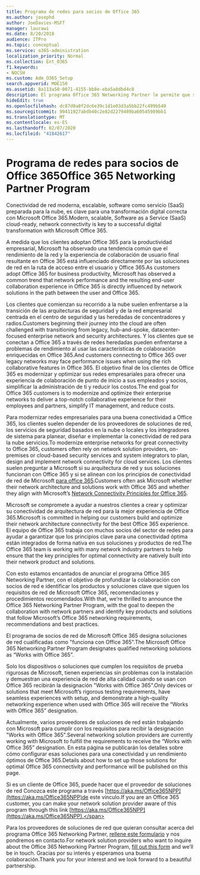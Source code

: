 ```yaml
---
title: Programa de redes para socios de Office 365
ms.author: josephd
author: JoeDavies-MSFT
manager: laurawi
ms.date: 8/20/2018
audience: ITPro
ms.topic: conceptual
ms.service: o365-administration
localization_priority: Normal
ms.collection: Ent_O365
f1.keywords:
- NOCSH
ms.custom: Adm_O365_Setup
search.appverid: MOE150
ms.assetid: 8a113a50-0071-4155-bb8e-eba5a8dbd4c8
description: El programa Office 365 Networking Partner le permite que su dispositivo se certifique como si trabajara con Office 365.
hideEdit: true
ms.openlocfilehash: dc87d0a0f2dc6e39c1d1e03d3a5bb22fc499b540
ms.sourcegitcommit: 99411927abdb40c2e82d2279489ba60545989bb1
ms.translationtype: MT
ms.contentlocale: es-ES
ms.lasthandoff: 02/07/2020
ms.locfileid: "41842617"
---
```

# <a name="office-365-networking-partner-program"></a><span data-ttu-id="0f99e-103">Programa de redes para socios de Office 365</span><span class="sxs-lookup"><span data-stu-id="0f99e-103">Office 365 Networking Partner Program</span></span>

<span data-ttu-id="0f99e-104">Conectividad de red moderna, escalable, software como servicio (SaaS) preparada para la nube, es clave para una transformación digital correcta con Microsoft Office 365.</span><span class="sxs-lookup"><span data-stu-id="0f99e-104">Modern, scalable, Software as a Service (SaaS) cloud-ready, network connectivity is key to a successful digital transformation with Microsoft Office 365.</span></span>  

<span data-ttu-id="0f99e-105">A medida que los clientes adoptan Office 365 para la productividad empresarial, Microsoft ha observado una tendencia común que el rendimiento de la red y la experiencia de colaboración de usuario final resultante en Office 365 está influenciado directamente por las soluciones de red en la ruta de acceso entre el usuario y Office 365.</span><span class="sxs-lookup"><span data-stu-id="0f99e-105">As customers adopt Office 365 for business productivity, Microsoft has observed a common trend that network performance and the resulting end-user collaboration experience in Office 365 is directly influenced by network solutions in the path between the user and Office 365.</span></span>  

<span data-ttu-id="0f99e-106">Los clientes que comienzan su recorrido a la nube suelen enfrentarse a la transición de las arquitecturas de seguridad y de la red empresarial centrada en el centro de seguridad y las heredadas de concentradores y radios.</span><span class="sxs-lookup"><span data-stu-id="0f99e-106">Customers beginning their journey into the cloud are often challenged with transitioning from legacy, hub-and-spoke, datacenter-focused enterprise network and security architectures.</span></span> <span data-ttu-id="0f99e-107">Y los clientes que se conectan a Office 365 a través de redes heredadas pueden enfrentarse a problemas de rendimiento al usar las características de colaboración enriquecidas en Office 365.</span><span class="sxs-lookup"><span data-stu-id="0f99e-107">And customers connecting to Office 365 over legacy networks may face performance issues when using the rich collaborative features in Office 365.</span></span> <span data-ttu-id="0f99e-108">El objetivo final de los clientes de Office 365 es modernizar y optimizar sus redes empresariales para ofrecer una experiencia de colaboración de punto de inicio a sus empleados y socios, simplificar la administración de ti y reducir los costos.</span><span class="sxs-lookup"><span data-stu-id="0f99e-108">The end goal for Office 365 customers is to modernize and optimize their enterprise networks to deliver a top-notch collaborative experience for their employees and partners, simplify IT management, and reduce costs.</span></span> 

<span data-ttu-id="0f99e-109">Para modernizar redes empresariales para una buena conectividad a Office 365, los clientes suelen depender de los proveedores de soluciones de red, los servicios de seguridad basados en la nube o locales y los integradores de sistema para planear, diseñar e implementar la conectividad de red para la nube servicios.</span><span class="sxs-lookup"><span data-stu-id="0f99e-109">To modernize enterprise networks for great connectivity to Office 365, customers often rely on network solution providers, on-premises or cloud-based security services and system integrators to plan, design and implement network connectivity for cloud services.</span></span> <span data-ttu-id="0f99e-110">Los clientes suelen preguntar a Microsoft si su arquitectura de red y sus soluciones funcionan con Office 365 y si se alinean con los principios de conectividad de red de Microsoft [para office 365](https://aka.ms/PNC).</span><span class="sxs-lookup"><span data-stu-id="0f99e-110">Customers often ask Microsoft whether their network architecture and solutions work with Office 365 and whether they align with Microsoft’s [Network Connectivity Principles for Office 365](https://aka.ms/PNC).</span></span>  

<span data-ttu-id="0f99e-111">Microsoft se compromete a ayudar a nuestros clientes a crear y optimizar su conectividad de arquitectura de red para la mejor experiencia de Office 365.</span><span class="sxs-lookup"><span data-stu-id="0f99e-111">Microsoft is committed in helping our customers build and optimize their network architecture connectivity for the best Office 365 experience.</span></span> <span data-ttu-id="0f99e-112">El equipo de Office 365 trabaja con muchos socios del sector de redes para ayudar a garantizar que los principios clave para una conectividad óptima están integrados de forma nativa en sus soluciones y productos de red.</span><span class="sxs-lookup"><span data-stu-id="0f99e-112">The Office 365 team is working with many network industry partners to help ensure that the key principles for optimal connectivity are natively built into their network product and solutions.</span></span> 

<span data-ttu-id="0f99e-113">Con esto estamos encantados de anunciar el programa Office 365 Networking Partner, con el objetivo de profundizar la colaboración con socios de red e identificar los productos y soluciones clave que siguen los requisitos de red de Microsoft Office 365, recomendaciones y procedimientos recomendados.</span><span class="sxs-lookup"><span data-stu-id="0f99e-113">With that, we’re thrilled to announce the Office 365 Networking Partner Program, with the goal to deepen the collaboration with network partners and identify key products and solutions that follow Microsoft’s Office 365 networking requirements, recommendations and best practices.</span></span> 

<span data-ttu-id="0f99e-114">El programa de socios de red de Microsoft Office 365 designa soluciones de red cualificadas como "funciona con Office 365".</span><span class="sxs-lookup"><span data-stu-id="0f99e-114">The Microsoft Office 365 Networking Partner Program designates qualified networking solutions as “Works with Office 365”.</span></span>  

<span data-ttu-id="0f99e-115">Solo los dispositivos o soluciones que cumplen los requisitos de prueba rigurosas de Microsoft, tienen experiencias sin problemas con la instalación y demuestran una experiencia de red de alta calidad cuando se usan con Office 365 recibirán la designación "Works with Office 365".</span><span class="sxs-lookup"><span data-stu-id="0f99e-115">Only devices or solutions that meet Microsoft’s rigorous testing requirements, have seamless experiences with setup, and demonstrate a high-quality networking experience when used with Office 365 will receive the “Works with Office 365” designation.</span></span>  

<span data-ttu-id="0f99e-116">Actualmente, varios proveedores de soluciones de red están trabajando con Microsoft para cumplir con los requisitos para recibir la designación "Works with Office 365".</span><span class="sxs-lookup"><span data-stu-id="0f99e-116">Several networking solution providers are currently working with Microsoft to fulfill the requirements to receive the “Works with Office 365” designation.</span></span> <span data-ttu-id="0f99e-117">En esta página se publicarán los detalles sobre cómo configurar esas soluciones para una conectividad y un rendimiento óptimos de Office 365.</span><span class="sxs-lookup"><span data-stu-id="0f99e-117">Details about how to set up those solutions for optimal Office 365 connectivity and performance will be published on this page.</span></span>  

<span data-ttu-id="0f99e-118">Si es un cliente de Office 365, puede hacer que el proveedor de soluciones de red Conozca este programa a través [https://aka.ms/Office365NPP](https://aka.ms/Office365NPP)de este vínculo.</span><span class="sxs-lookup"><span data-stu-id="0f99e-118">If you are an Office 365 customer, you can make your network solution provider aware of this program through this link [https://aka.ms/Office365NPP](https://aka.ms/Office365NPP).</span></span>

<span data-ttu-id="0f99e-119">Para los proveedores de soluciones de red que quieran consultar acerca del programa Office 365 Networking Partner, [rellene este formulario](https://forms.office.com/Pages/ResponsePage.aspx?id=v4j5cvGGr0GRqy180BHbRyOZxByRF1dLgv7k6ye5z8pUMTNCVTYyVk9GNEYzWjFOVkI1SzdJNUkyWi4u) y nos pondremos en contacto.</span><span class="sxs-lookup"><span data-stu-id="0f99e-119">For network solution providers who want to inquire about the Office 365 Networking Partner Program, [fill out this form](https://forms.office.com/Pages/ResponsePage.aspx?id=v4j5cvGGr0GRqy180BHbRyOZxByRF1dLgv7k6ye5z8pUMTNCVTYyVk9GNEYzWjFOVkI1SzdJNUkyWi4u) and we’ll be in touch.</span></span> <span data-ttu-id="0f99e-120">Gracias por su interés y esperamos una buena colaboración.</span><span class="sxs-lookup"><span data-stu-id="0f99e-120">Thank you for your interest and we look forward to a beautiful partnership.</span></span> 

